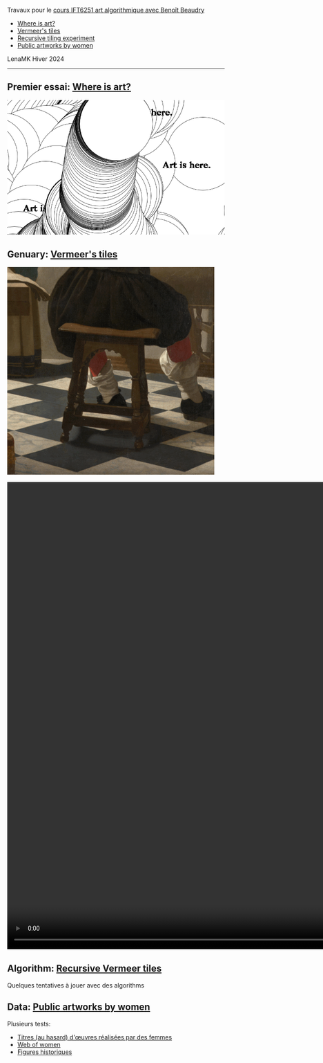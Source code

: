
Travaux pour le [cours IFT6251 art algorithmique avec Benoît Beaudry](https://github.com/rethread-studio/algorithmic-art-course)


* [Where is art?](#where-is-art)
* [Vermeer's tiles](#genuary)
* [Recursive tiling experiment](#algo)
* [Public artworks by women](#MONA)

LenaMK Hiver 2024

---


##  <a name='where-is-art'></a>Premier essai: [Where is art?](./where-is-art/)

![Capture d'écran du processus de création](./img/artIs.png)


##  <a name='genuary'></a>Genuary: [Vermeer's tiles](./vermeer/)

![Capture d'écran du processus de création](./img/vermeer.gif)


<video width="960" height="1080" controls>
  <source src="/img/algo.mp4" type="video/mp4">
  Your browser does not support the video tag. Le tag vidéo n'est pas supporté pas le navigateur.
</video>

##  <a name='algo'></a>Algorithm: [Recursive Vermeer tiles](./tiling/)
Quelques tentatives à jouer avec des algorithms


##  <a name='MONA'></a>Data: [Public artworks by women](./figures-historiques/)
Plusieurs tests: 
- [Titres (au hasard) d'œuvres réalisées par des femmes](./artistes-femmes-MONA/)
- [Web of women](./web-of-women/)
- [Figures historiques](./figures-historiques/)

